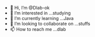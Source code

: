 - 👋 Hi, I’m @Dlab-ok
- 👀 I’m interested in ...studying 
- 🌱 I’m currently learning ...Java
- 💞️ I’m looking to collaborate on ...stuffs
- 📫 How to reach me ...dlab

<!---
Dlab-ok/Dlab-ok is a ✨ special ✨ repository because its `README.md` (this file) appears on your GitHub profile.
You can click the Preview link to take a look at your changes.
--->
